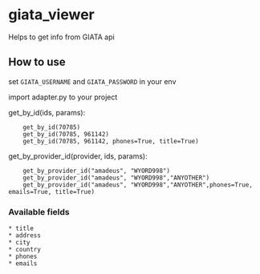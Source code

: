 # giata_viewer
Helps to get info from GIATA api


## How to use

set `GIATA_USERNAME` and `GIATA_PASSWORD` in your env

import adapter.py to your project

get_by_id(ids, params):
    
        get_by_id(70785)
        get_by_id(70785, 961142)
        get_by_id(70785, 961142, phones=True, title=True)
    
get_by_provider_id(provider, ids, params):
    
        get_by_provider_id("amadeus", "WYORD998")
        get_by_provider_id("amadeus", "WYORD998","ANYOTHER")
        get_by_provider_id("amadeus", "WYORD998","ANYOTHER",phones=True, emails=True, title=True)
    

### Available fields
    * title
    * address
    * city
    * country
    * phones
    * emails
